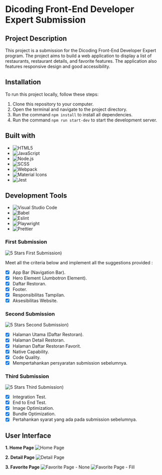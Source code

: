 # Dicoding Front-End Developer Expert Submission

## Project Description

This project is a submission for the Dicoding Front-End Developer Expert program. The project aims to build a web application to display a list of restaurants, restaurant details, and favorite features. The application also features responsive design and good accessibility.

## Installation

To run this project locally, follow these steps:

1. Clone this repository to your computer.
2. Open the terminal and navigate to the project directory.
3. Run the command `npm install` to install all dependencies.
4. Run the command `npm run start-dev` to start the development server.

## Built with

- ![HTML5](https://img.shields.io/badge/markup-HTML5-orange)
- ![JavaScript](https://img.shields.io/badge/language-JavaScript-yellow)
- ![Node.js](https://img.shields.io/badge/language-Node.js-green)
- ![SCSS](https://img.shields.io/badge/style-SCSS-blue)
- ![Webpack](https://img.shields.io/badge/tools-Webpack-purple)
- ![Material Icons](https://img.shields.io/badge/library-Material%20Icons-pink)
- ![Jest](https://img.shields.io/badge/library-Jest-pink)


## Development Tools

- ![Visual Studio Code](https://img.shields.io/badge/IDE-Visual%20Studio%20Code-darkblue)
- ![Babel](https://img.shields.io/badge/tools-Babel-yellowgreen)
- ![Eslint](https://img.shields.io/badge/tools-Eslint-blueviolet)
- ![Playwright](https://img.shields.io/badge/tools-Playwright-blue)
- ![Prettier](https://img.shields.io/badge/tools-Prettier-ff69b4)

### First Submission

![5 Stars First Submission)](https://github.com/seoeka/dicoding-fe-expert-noblara/assets/87307944/aefac0fc-1989-451d-818d-7e3dfd0079dc)

Meet all the criteria below and implement all the suggestions provided :

- [x] App Bar (Navigation Bar).
- [x] Hero Element (Jumbotron Element).
- [x] Daftar Restoran.
- [x] Footer.
- [x] Responsibilitas Tampilan.
- [x] Aksesibilitas Website.

### Second Submission

![5 Stars Second Submission)](https://github.com/seoeka/dicoding-fe-expert-noblara/assets/87307944/58e658ad-2d62-4a58-8c51-eec485650b9e)

- [x] Halaman Utama (Daftar Restoran).
- [x] Halaman Detail Restoran.
- [x] Halaman Daftar Restoran Favorit.
- [x] Native Capability.
- [x] Code Quality.
- [x] Mempertahankan persyaratan submission sebelumnya.

### Third Submission

![5 Stars Third Submission)](https://github.com/seoeka/dicoding-fe-expert-noblara/assets/87307944/d1925971-9435-498a-8a23-ffc92b9987f8)

- [x] Integration Test.
- [x] End to End Test.
- [x] Image Optimization.
- [x] Bundle Optimization.
- [x] Pertahankan syarat yang ada pada submission sebelumnya.

## User Interface

**1. Home Page**
![Home Page](https://github.com/seoeka/dicoding-fe-expert-noblara/assets/87307944/c4be3418-1c82-4284-b260-792de247b872)

**2. Detail Page**
![Detail Page](https://github.com/seoeka/dicoding-fe-expert-noblara/assets/87307944/fc22d796-f2e0-4ef0-b9b2-8a2756289609)

**3. Favorite Page**
![Favorite Page - None](https://github.com/seoeka/dicoding-fe-expert-noblara/assets/87307944/bc5c625a-ca2a-4aa6-80f7-8057633f2f09)
![Favorite Page - Fill](https://github.com/seoeka/dicoding-fe-expert-noblara/assets/87307944/c9d683be-8c6f-4510-9988-d45cdfae18d8)

